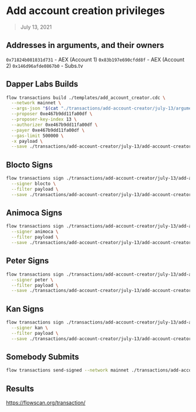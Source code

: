 # Add account creation privileges

> July 13, 2021

## Addresses in arguments, and their owners

`0x71824b081831d731` - AEX (Account 1)
`0x83b197e690cfdd8f` - AEX (Account 2)
`0x146d96afde0867b0` - Subs.tv

## Dapper Labs Builds 

```sh
flow transactions build ./templates/add_account_creator.cdc \
  --network mainnet \
  --args-json "$(cat "./transactions/add-account-creator/july-13/arguments.json")" \
  --proposer 0xe467b9dd11fa00df \
  --proposer-key-index 13 \
  --authorizer 0xe467b9dd11fa00df \
  --payer 0xe467b9dd11fa00df \
  --gas-limit 500000 \
  -x payload \
  --save ./transactions/add-account-creator/july-13/add-account-creator-july-13-unsigned.rlp
```

## Blocto Signs

```sh
flow transactions sign ./transactions/add-account-creator/july-13/add-account-creator-july-13-unsigned.rlp \
  --signer blocto \
  --filter payload \
  --save ./transactions/add-account-creator/july-13/add-account-creator-july-13-sig-1.rlp
```

## Animoca Signs

```sh
flow transactions sign ./transactions/add-account-creator/july-13/add-account-creator-july-13-sig-1.rlp \
  --signer animoca \
  --filter payload \
  --save ./transactions/add-account-creator/july-13/add-account-creator-july-13-sig-2.rlp
```

## Peter Signs

```sh
flow transactions sign ./transactions/add-account-creator/july-13/add-account-creator-july-13-sig-2.rlp \
  --signer peter \
  --filter payload \
  --save ./transactions/add-account-creator/july-13/add-account-creator-july-13-sig-3.rlp
```

## Kan Signs

```sh
flow transactions sign ./transactions/add-account-creator/july-13/add-account-creator-july-13-sig-3.rlp \
  --signer kan \
  --filter payload \
  --save ./transactions/add-account-creator/july-13/add-account-creator-july-13-sig-complete.rlp
```


## Somebody Submits

```sh
flow transactions send-signed --network mainnet ./transactions/add-account-creator/july-13/add-account-creator-july-13-sig-complete.rlp
```

## Results

https://flowscan.org/transaction/
